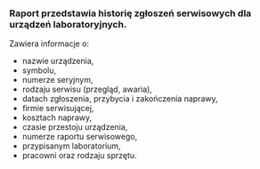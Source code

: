 ### Raport przedstawia historię zgłoszeń serwisowych dla urządzeń laboratoryjnych. 

Zawiera informacje o:
- nazwie urządzenia,
- symbolu,
- numerze seryjnym,
- rodzaju serwisu (przegląd, awaria),
- datach zgłoszenia, przybycia i zakończenia naprawy,
- firmie serwisującej,
- kosztach naprawy,
- czasie przestoju urządzenia,
- numerze raportu serwisowego,
- przypisanym laboratorium,
- pracowni oraz rodzaju sprzętu.

